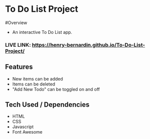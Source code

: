 # To Do List Project 
 
#Overview
- An interactive To Do List app. 

### LIVE LINK: https://henry-bernardin.github.io/To-Do-List-Project/

## Features 

- New items can be added
- Items can be deleted
- "Add New Todo" can be toggled on and off

## Tech Used / Dependencies

- HTML
- CSS
- Javascript
- Font Awesome 
